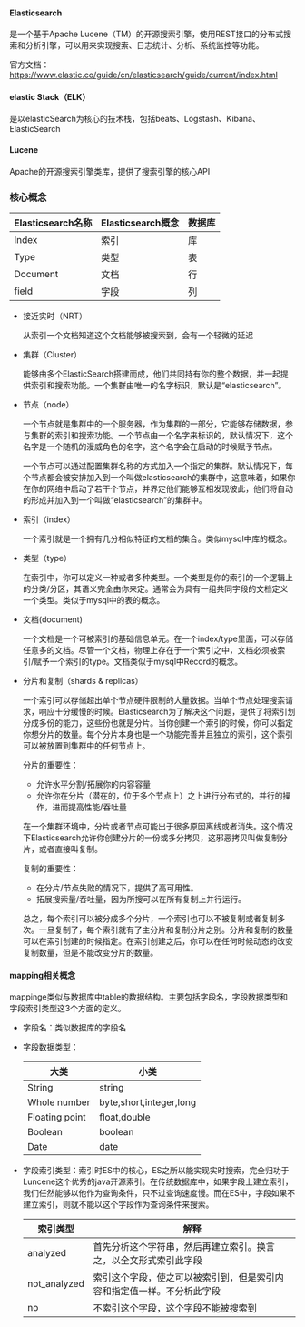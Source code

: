 #### Elasticsearch

是一个基于Apache Lucene（TM）的开源搜索引擎，使用REST接口的分布式搜索和分析引擎，可以用来实现搜索、日志统计、分析、系统监控等功能。

官方文档：https://www.elastic.co/guide/cn/elasticsearch/guide/current/index.html

#### elastic Stack（ELK）
是以elasticSearch为核心的技术栈，包括beats、Logstash、Kibana、ElasticSearch

#### Lucene

Apache的开源搜索引擎类库，提供了搜索引擎的核心API



### 核心概念

| Elasticsearch名称 | Elasticsearch概念 | 数据库 |
| ----------------- | ----------------- | ------ |
| Index             | 索引              | 库     |
| Type              | 类型              | 表     |
| Document          | 文档              | 行     |
| field             | 字段              | 列     |

- 接近实时（NRT）

  从索引一个文档知道这个文档能够被搜索到，会有一个轻微的延迟

- 集群（Cluster）

  能够由多个ElasticSearch搭建而成，他们共同持有你的整个数据，并一起提供索引和搜索功能。一个集群由唯一的名字标识，默认是“elasticsearch”。

- 节点（node）

  一个节点就是集群中的一个服务器，作为集群的一部分，它能够存储数据，参与集群的索引和搜索功能。一个节点由一个名字来标识的，默认情况下，这个名字是一个随机的漫威角色的名字，这个名字会在启动的时候赋予节点。

  一个节点可以通过配置集群名称的方式加入一个指定的集群。默认情况下，每个节点都会被安排加入到一个叫做elasticsearch的集群中，这意味着，如果你在你的网络中启动了若干个节点，并界定他们能够互相发现彼此，他们将自动的形成并加入到一个叫做“elasticsearch”的集群中。

- 索引（index）

  一个索引就是一个拥有几分相似特征的文档的集合。类似mysql中库的概念。

- 类型（type）

  在索引中，你可以定义一种或者多种类型。一个类型是你的索引的一个逻辑上的分类/分区，其语义完全由你来定。通常会为具有一组共同字段的文档定义一个类型。类似于mysql中的表的概念。

- 文档(document)

  一个文档是一个可被索引的基础信息单元。在一个index/type里面，可以存储任意多的文档。尽管一个文档，物理上存在于一个索引之中，文档必须被索引/赋予一个索引的type。文档类似于mysql中Record的概念。

- 分片和复制（shards & replicas）

  一个索引可以存储超出单个节点硬件限制的大量数据。当单个节点处理搜索请求，响应十分缓慢的时候。Elasticsearch为了解决这个问题，提供了将索引划分成多份的能力，这些份也就是分片。当你创建一个索引的时候，你可以指定你想分片的数量。每个分片本身也是一个功能完善并且独立的索引，这个索引可以被放置到集群中的任何节点上。

  分片的重要性：

  - 允许水平分割/拓展你的内容容量
  - 允许你在分片（潜在的，位于多个节点上）之上进行分布式的，并行的操作，进而提高性能/吞吐量

  在一个集群环境中，分片或者节点可能出于很多原因离线或者消失。这个情况下Elasticsearch允许你创建分片的一份或多分拷贝，这邪恶拷贝叫做复制分片，或者直接叫复制。

  复制的重要性：

  - 在分片/节点失败的情况下，提供了高可用性。
  - 拓展搜索量/吞吐量，因为所搜可以在所有复制上并行运行。

  总之，每个索引可以被分成多个分片，一个索引也可以不被复制或者复制多次。一旦复制了，每个索引就有了主分片和复制分片之别。分片和复制的数量可以在索引创建的时候指定。在索引创建之后，你可以在任何时候动态的改变复制数量，但是不能改变分片的数量。




#### mapping相关概念

mappinge类似与数据库中table的数据结构。主要包括字段名，字段数据类型和字段索引类型这3个方面的定义。

- 字段名：类似数据库的字段名

- 字段数据类型：

  | 大类           | 小类                    |
  | -------------- | ----------------------- |
  | String         | string                  |
  | Whole number   | byte,short,integer,long |
  | Floating point | float,double            |
  | Boolean        | boolean                 |
  | Date           | date                    |

- 字段索引类型：索引时ES中的核心，ES之所以能实现实时搜索，完全归功于Luncene这个优秀的java开源索引。在传统数据库中，如果字段上建立索引，我们任然能够以他作为查询条件，只不过查询速度慢。而在ES中，字段如果不建立索引，则就不能以这个字段作为查询条件来搜索。

  | 索引类型     | 解释                                                         |
  | ------------ | ------------------------------------------------------------ |
  | analyzed     | 首先分析这个字符串，然后再建立索引。换言之，以全文形式索引此字段 |
  | not_analyzed | 索引这个字段，使之可以被索引到，但是索引内容和指定值一样。不分析此字段 |
  | no           | 不索引这个字段，这个字段不能被搜索到                         |

  

